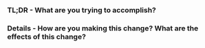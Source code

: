 <!-- Ensure you have run `cargo fmt` and `cargo clippy --all-features -- -D warnings` to catch linting errors. -->
<!-- Update CHANGELOG.md with with any changes included in this PR. -->
### TL;DR - What are you trying to accomplish?
<!-- One or two line summary of your change-->

### Details - How are you making this change?  What are the effects of this change?
<!-- If this is a PR for a new feature, changed feature or a bug fix: -->
<!-- Link to an issue or provide enough context so that someone new can understand the 'why' behind this change. -->
<!-- If you are proposing changes to existing code, please run `cargo bench` against main branch and your feature branch. -->
<!-- Include results of your benchmarks in a code block in this section to show performance changes. -->

<!-- -------------------------------------------- -->

<!-- If this is a PR for a new crate version release: -->
<!-- Ensure the CHANGELOG.md is up to date and that it covers all changes being introduced in the new version -->
<!-- Version to bump to: -->

<!-- PR(s) covered by this crate version bump: -->

<!-- output of `cargo release <LEVEL> -v` dryrun: -->
